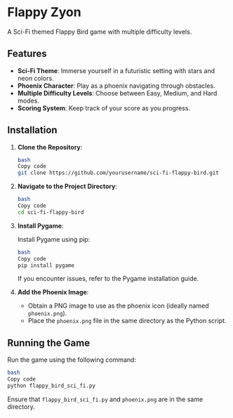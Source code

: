 # Flappy Zyon

A Sci-Fi themed Flappy Bird game with multiple difficulty levels.

## Features

- **Sci-Fi Theme**: Immerse yourself in a futuristic setting with stars and neon colors.
- **Phoenix Character**: Play as a phoenix navigating through obstacles.
- **Multiple Difficulty Levels**: Choose between Easy, Medium, and Hard modes.
- **Scoring System**: Keep track of your score as you progress.

## Installation

1. **Clone the Repository**:

   ```bash
   bash
   Copy code
   git clone https://github.com/yourusername/sci-fi-flappy-bird.git
   ```

2. **Navigate to the Project Directory**:

   ```bash
   bash
   Copy code
   cd sci-fi-flappy-bird
   ```

3. **Install Pygame**:

   Install Pygame using pip:

   ```bash
   bash
   Copy code
   pip install pygame
   ```

   If you encounter issues, refer to the Pygame installation guide.

4. **Add the Phoenix Image**:
   - Obtain a PNG image to use as the phoenix icon (ideally named `phoenix.png`).
   - Place the `phoenix.png` file in the same directory as the Python script.

## Running the Game

Run the game using the following command:

```bash
bash
Copy code
python flappy_bird_sci_fi.py
```

Ensure that `flappy_bird_sci_fi.py` and `phoenix.png` are in the same directory.
